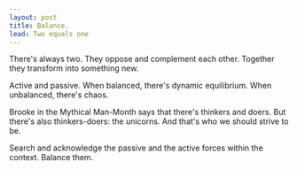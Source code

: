 ```yaml
---
layout: post
title: Balance.
lead: Two equals one
---
```


There's always two. They oppose and complement each other. Together they transform into something new.

Active and passive. When balanced, there's dynamic equilibrium. When unbalanced, there's chaos.

Brooke in the Mythical Man-Month says that there's thinkers and doers. But there's also thinkers-doers: the unicorns. And that's who we should strive to be.

Search and acknowledge the passive and the active forces within the context. Balance them.
